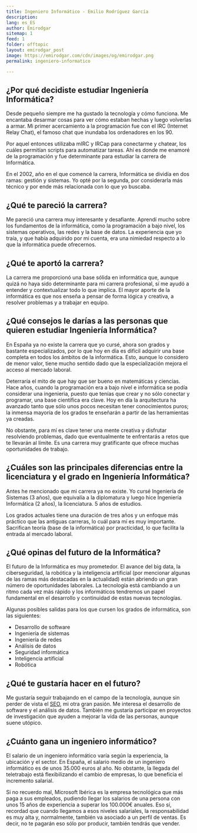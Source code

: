 ```yaml
---
title: Ingeniero Informático - Emilio Rodríguez García
description: 
lang: es_ES
author: Emirodgar
sitemap: 1
feed: 1
folder: offtopic
layout: emirodgar_post
image: https://emirodgar.com/cdn/images/og/emirodgar.png
permalink: ingeniero-informatico

---
```



## ¿Por qué decidiste estudiar Ingeniería Informática?

Desde pequeño siempre me ha gustado la tecnología y cómo funciona. Me encantaba desarmar cosas para ver cómo estaban hechas y luego volverlas a armar. Mi primer acercamiento a la programación fue con el IRC (Internet Relay Chat), el famoso chat que inundaba los ordenadores en los 90. 

Por aquel entonces utilizaba mIRC y IRCap para conectarme y chatear, los cuáles permitían scripts para automatizar tareas. Ahí es donde me enamoré de la programación y fue determinante para estudiar la carrera de Informática. 

En el 2002, año en el que comencé la carrera, Informática se dividía en dos ramas: gestión y sistemas. Yo opté por la segunda, por considerarla más técnico y por ende más relacionada con lo que yo buscaba.

## ¿Qué te pareció la carrera?

Me pareció una carrera muy interesante y desafiante. Aprendí mucho sobre los fundamentos de la informática, como la programación a bajo nivel, los sistemas operativos, las redes y la base de datos. La experiencia que yo traía, y que había adquirido por mi cuenta, era una nimiedad respecto a lo que la informática puede ofrecernos.

## ¿Qué te aportó la carrera?

La carrera me proporcionó una base sólida en informática que, aunque quizá no haya sido determinante para mi carrera profesional, sí me ayudó a entender y contextualizar todo lo que implica. El mayor aporte de la informática es que nos enseña a pensar de forma lógica y creativa, a resolver problemas y a trabajar en equipo.

## ¿Qué consejos le darías a las personas que quieren estudiar Ingeniería Informática?

En España ya no existe la carrera que yo cursé, ahora son grados y bastante especializados, por lo que hoy en día es difícil adquirir una base completa en todos los ámbitos de la informática. Esto, aunque lo considero de menor valor, tiene mucho sentido dado que la especialización mejora el acceso al mercado laboral.

Deterraría el mito de que hay que ser bueno en matemáticas y ciencias. Hace años, cuando la programación era a bajo nivel e informática se podía considerar una ingenieria, puesto que tenías que crear y no sólo conectar y programar, una base científica era clave. Hoy en día la arquitectura ha avanzado tanto que sólo unos pocos necesitan tener conocimientos puros; la inmensa mayoría de los grados te enseñarán a partir de las herramientas ya creadas.

No obstante, para mí es clave tener una mente creativa y disfrutar resolviendo problemas, dado que eventualmente te enfrentarás a retos que te llevarán al límite. Es una carrera muy gratificante que ofrece muchas oportunidades de trabajo.

## ¿Cuáles son las principales diferencias entre la licenciatura y el grado en Ingeniería Informática?

Antes he mencionado que mi carrera ya no existe. Yo cursé Ingeniería de Sistemas (3 años), que equivalía a la diplomatura y luego hice Ingeniería Informática (2 años), la licenciatura. 5 años de estudios. 

Los grados actuales tiene una duración de tres años y un enfoque más práctico que las antiguas carreras, lo cuál para mí es muy importante. Sacrifican teoría (base de la informática) por practicidad, lo que facilita la entrada al mercado laboral.

## ¿Qué opinas del futuro de la Informática?

El futuro de la Informática es muy prometedor. El avance del big data, la ciberseguridad, la robótica y la inteligencia artificial (por mencionar algunas de las ramas más destacadas en la actualidad) están abriendo un gran número de oportunidades laborales. La tecnología está cambiando a un ritmo cada vez más rápido y los informáticos tendremos un papel fundamental en el desarrollo y continuidad de estas nuevas tecnologías.

Algunas posibles salidas para los que cursen los grados de informática, son las siguientes:

- Desarrollo de software
- Ingeniería de sistemas
- Ingeniería de redes
- Análisis de datos
- Seguridad informática
- Inteligencia artificial
- Robótica

## ¿Qué te gustaría hacer en el futuro?

Me gustaría seguir trabajando en el campo de la tecnología, aunque sin perder de vista el [SEO](https://emirodgar.com/consultor-seo), mi otra gran pasión. Me interesa el desarrollo de software y el análisis de datos. También me gustaría participar en proyectos de investigación que ayuden a mejorar la vida de las personas, aunque suene utópico.


## ¿Cuánto gana un ingeniero informático?

El salario de un ingeniero informático varía según la experiencia, la ubicación y el sector. En España, el salario medio de un ingeniero informático es de unos 35.000 euros al año. No obstante, la llegada del teletrabajo está flexibilizando el cambio de empresas, lo que beneficia el incremento salarial.

Si no recuerdo mal, Microsoft Ibérica es la empresa tecnológica que más paga a sus empleados, pudiendo llegar los salarios de una persona con unos 15 años de experiencia a superar los 100.000€ anuales. Eso sí, recordad que cuando llegamos a esos niveles salariales, la responsabilidad es muy alta y, normalmente, también va asociado a un perfil de ventas. Es decir, no te pagarán eso sólo por producir, también tendrás que vender.

